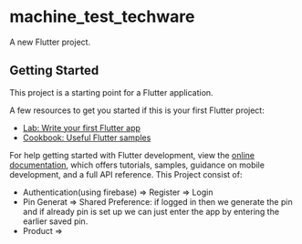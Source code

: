 # machine_test_techware

A new Flutter project.

## Getting Started

This project is a starting point for a Flutter application.

A few resources to get you started if this is your first Flutter project:

- [Lab: Write your first Flutter app](https://docs.flutter.dev/get-started/codelab)
- [Cookbook: Useful Flutter samples](https://docs.flutter.dev/cookbook)

For help getting started with Flutter development, view the
[online documentation](https://docs.flutter.dev/), which offers tutorials,
samples, guidance on mobile development, and a full API reference.
This Project consist of:
 - Authentication(using firebase)
     => Register
     => Login
 - Pin Generat
     => Shared Preference: if logged in then we generate the pin and if already pin is set up we can just enter the app by entering the earlier saved pin.
 - Product 
     =>
